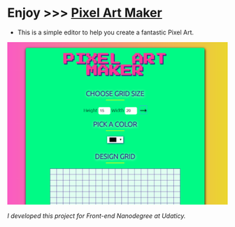# Enjoy >>> [Pixel Art Maker](https://cunhapaola.github.io/PixelMaker/)

* This is a simple editor to help you create a fantastic Pixel Art. 

<img src="pixel.png">

*I developed this project for Front-end Nanodegree at Udaticy.*
